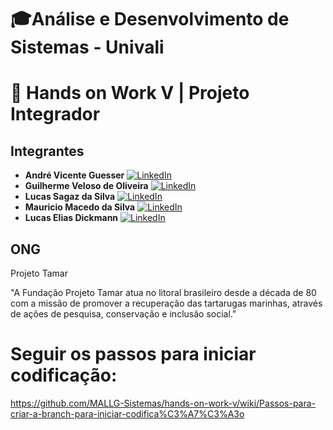 # 🎓Análise e Desenvolvimento de Sistemas - Univali

# 🚀 Hands on Work V | Projeto Integrador

## Integrantes

- **André Vicente Guesser**
[![LinkedIn](https://img.shields.io/badge/LinkedIn-0077B5?style=for-the-badge&logo=linkedin&logoColor=white)](https://www.linkedin.com/in/andr%C3%A9-guesser-184823356/)
- **Guilherme Veloso de Oliveira**
[![LinkedIn](https://img.shields.io/badge/LinkedIn-0077B5?style=for-the-badge&logo=linkedin&logoColor=white)](https://www.linkedin.com/in/guilherme-veloso-de-oliveira-6a6b72260/)
- **Lucas Sagaz da Silva**
[![LinkedIn](https://img.shields.io/badge/LinkedIn-0077B5?style=for-the-badge&logo=linkedin&logoColor=white)](https://www.linkedin.com/in/lucas-sagaz-da-silva-6a41b3230/)
- **Mauricio Macedo da Silva**
[![LinkedIn](https://img.shields.io/badge/LinkedIn-0077B5?style=for-the-badge&logo=linkedin&logoColor=white)](https://www.linkedin.com/in/mauricio-macedo-22570085/)
- **Lucas Elias Dickmann**
[![LinkedIn](https://img.shields.io/badge/LinkedIn-0077B5?style=for-the-badge&logo=linkedin&logoColor=white)](https://linkedin.com/in/lucas-dickmann)

## ONG

Projeto Tamar

"A Fundação Projeto Tamar atua no litoral brasileiro desde a década de 80 com a missão de promover a recuperação das tartarugas marinhas, através de ações de pesquisa, conservação e inclusão social."

# Seguir os passos para iniciar codificação:
https://github.com/MALLG-Sistemas/hands-on-work-v/wiki/Passos-para-criar-a-branch-para-iniciar-codifica%C3%A7%C3%A3o
